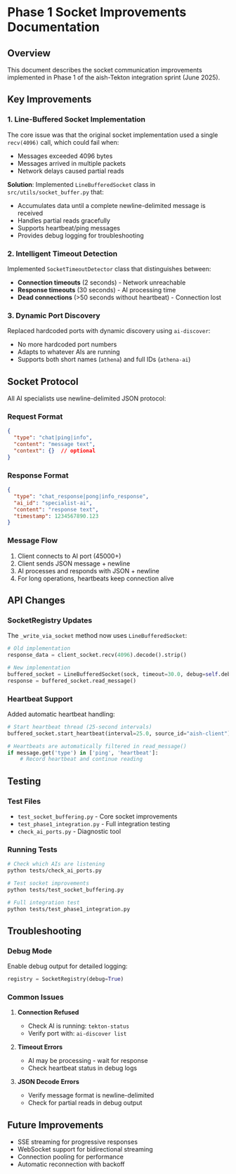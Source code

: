 # Phase 1 Socket Improvements Documentation

## Overview

This document describes the socket communication improvements implemented in Phase 1 of the aish-Tekton integration sprint (June 2025).

## Key Improvements

### 1. Line-Buffered Socket Implementation

The core issue was that the original socket implementation used a single `recv(4096)` call, which could fail when:
- Messages exceeded 4096 bytes
- Messages arrived in multiple packets
- Network delays caused partial reads

**Solution**: Implemented `LineBufferedSocket` class in `src/utils/socket_buffer.py` that:
- Accumulates data until a complete newline-delimited message is received
- Handles partial reads gracefully
- Supports heartbeat/ping messages
- Provides debug logging for troubleshooting

### 2. Intelligent Timeout Detection

Implemented `SocketTimeoutDetector` class that distinguishes between:
- **Connection timeouts** (2 seconds) - Network unreachable
- **Response timeouts** (30 seconds) - AI processing time
- **Dead connections** (>50 seconds without heartbeat) - Connection lost

### 3. Dynamic Port Discovery

Replaced hardcoded ports with dynamic discovery using `ai-discover`:
- No more hardcoded port numbers
- Adapts to whatever AIs are running
- Supports both short names (`athena`) and full IDs (`athena-ai`)

## Socket Protocol

All AI specialists use newline-delimited JSON protocol:

### Request Format
```json
{
  "type": "chat|ping|info",
  "content": "message text",
  "context": {}  // optional
}
```

### Response Format
```json
{
  "type": "chat_response|pong|info_response",
  "ai_id": "specialist-ai",
  "content": "response text",
  "timestamp": 1234567890.123
}
```

### Message Flow
1. Client connects to AI port (45000+)
2. Client sends JSON message + newline
3. AI processes and responds with JSON + newline
4. For long operations, heartbeats keep connection alive

## API Changes

### SocketRegistry Updates

The `_write_via_socket` method now uses `LineBufferedSocket`:
```python
# Old implementation
response_data = client_socket.recv(4096).decode().strip()

# New implementation
buffered_socket = LineBufferedSocket(sock, timeout=30.0, debug=self.debug)
response = buffered_socket.read_message()
```

### Heartbeat Support

Added automatic heartbeat handling:
```python
# Start heartbeat thread (25-second intervals)
buffered_socket.start_heartbeat(interval=25.0, source_id="aish-client")

# Heartbeats are automatically filtered in read_message()
if message.get('type') in ['ping', 'heartbeat']:
    # Record heartbeat and continue reading
```

## Testing

### Test Files
- `test_socket_buffering.py` - Core socket improvements
- `test_phase1_integration.py` - Full integration testing
- `check_ai_ports.py` - Diagnostic tool

### Running Tests
```bash
# Check which AIs are listening
python tests/check_ai_ports.py

# Test socket improvements
python tests/test_socket_buffering.py

# Full integration test
python tests/test_phase1_integration.py
```

## Troubleshooting

### Debug Mode
Enable debug output for detailed logging:
```python
registry = SocketRegistry(debug=True)
```

### Common Issues

1. **Connection Refused**
   - Check AI is running: `tekton-status`
   - Verify port with: `ai-discover list`

2. **Timeout Errors**
   - AI may be processing - wait for response
   - Check heartbeat status in debug logs

3. **JSON Decode Errors**
   - Verify message format is newline-delimited
   - Check for partial reads in debug output

## Future Improvements

- SSE streaming for progressive responses
- WebSocket support for bidirectional streaming
- Connection pooling for performance
- Automatic reconnection with backoff